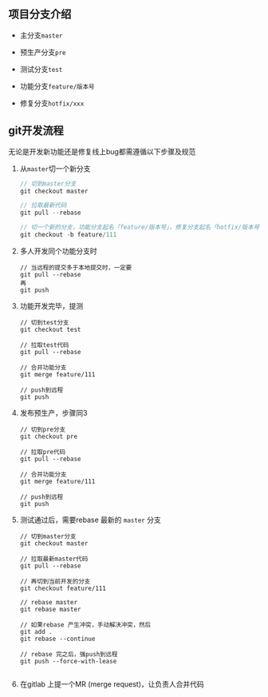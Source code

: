 ## 项目分支介绍

- 主分支`master`

- 预生产分支`pre`

- 测试分支`test`

- 功能分支`feature/版本号`

- 修复分支`hotfix/xxx`

  

## git开发流程

无论是开发新功能还是修复线上bug都需遵循以下步骤及规范

1. 从`master`切一个新分支

   ```js
   // 切到master分支
   git checkout master
   
   // 拉取最新代码
   git pull --rebase
   
   // 切一个新的分支，功能分支起名「feature/版本号」，修复分支起名「hotfix/版本号」
   git checkout -b feature/111
   ```

   

2. 多人开发同个功能分支时

   ```
   // 当远程的提交多于本地提交时，一定要
   git pull --rebase
   再
   git push
   ```

3. 功能开发完毕，提测

   ```
   // 切到test分支
   git checkout test
   
   // 拉取test代码
   git pull --rebase
   
   // 合并功能分支
   git merge feature/111
   
   // push到远程
   git push
   ```

4. 发布预生产，步骤同3

   ```
   // 切到pre分支
   git checkout pre
   
   // 拉取pre代码
   git pull --rebase
   
   // 合并功能分支
   git merge feature/111
   
   // push到远程
   git push
   ```

5. 测试通过后，需要rebase 最新的 `master` 分支

   ```
   // 切到master分支
   git checkout master
   
   // 拉取最新master代码
   git pull --rebase
   
   // 再切到当前开发的分支
   git checkout feature/111
   
   // rebase master
   git rebase master
   
   // 如果rebase 产生冲突，手动解决冲突，然后
   git add .
   git rebase --continue
   
   // rebase 完之后，强push到远程
   git push --force-with-lease
   	
   ```

   

6. 在gitlab 上提一个MR (merge request)，让负责人合并代码